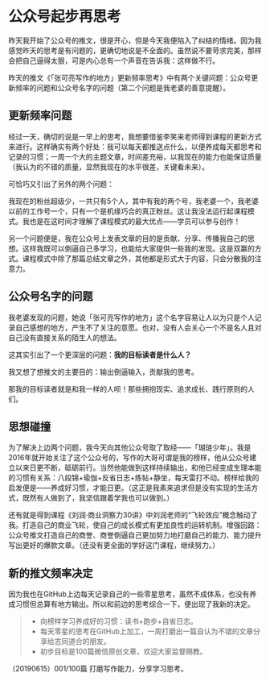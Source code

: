 # 公众号起步再思考

昨天我开始了公众号的推文，很是开心，但是今天我便陷入了纠结的情绪。因为我感觉昨天的思考是有问题的，更确切地说是不全面的。虽然说不要苛求完美，那样会把自己逼得太狠，可是内心总有一个声音在告诉我：这样做不行。

昨天的推文《「张可亮写作的地方」更新频率思考》中有两个关键问题：公众号更新频率的问题和公众号名字的问题（第二个问题是我老婆的善意提醒）。

## 更新频率问题

经过一天，确切的说是一早上的思考，我想要借鉴李笑来老师得到课程的更新方式来进行。这样确实有两个好处：我可以每天都推送点什么，以便养成每天都思考和记录的习惯；一周一个大的主题文章，时间差充裕，以我现在的能力也能保证质量（我认为的不错的质量，显然我现在的水平很差，关键看未来）。

可恰巧又引出了另外的两个问题：

我现在的粉丝超级少，一共只有5个人，其中有我的两个号，我老婆一个，我老婆以前的工作号一个，只有一个是机缘巧合的真正粉丝。这让我没法运行起课程模式。我也是在这时间才理解了课程模式的最大优点——学员可以参与创作！

另一个问题便是，我在公众号上发表文章的目的是贡献、分享、传播我自己的思想。这样我既可以倒逼自己多学习，也能给大家提供一些我的发现。这是双赢的方式。课程模式中除了那篇总结文章之外，其他都是形式大于内容，只会分散我的注意力。

## 公众号名字的问题

我老婆发现的问题，她说「张可亮写作的地方」这个名字容易让人以为只是个人记录自己感想的地方，产生不了关注的意愿。也对，没有人会关心一个不是名人且对自己没有直接关系的陌生人的想法。

这其实引出了一个更深层的问题：**我的目标读者是什么人？**

我又想了想推文的主要目的：输出倒逼输入，贡献我的思考。

那我的目标读者就是和我一样的人呗！那些拥抱现实、追求成长、践行原则的人们。

## 思想碰撞

为了解决上边两个问题，我今天向其他公众号取了取经——「瑚琏少年」。我是2016年就开始关注了这个公众号的，写作的大哥可谓是我的榜样，他从公众号建立以来日更不断，砥砺前行。当然他能做到这样持续输出，和他已经变成生理本能的习惯有关系：八段锦+瑜伽+反省日志+练帖+静坐，每天雷打不动。榜样给我的启发便是——养成好习惯，才能日更。（这正是我素来追求但是没有实现的生活方式，既然有人做到了，我坚信跟着学我也可以做到。）

还有就是得到课程《刘润·商业洞察力30讲》中刘润老师的“飞轮效应”概念触动了我。打造自己的商业飞轮，使自己的成长模式有更加良性的运转机制。增强回路：公众号推文打造自己的商誉、商誉倒逼自己更加努力地打磨自己的能力、能力提升写出更好的爆款文章。（还没有更全面的学好这门课程，继续努力。）

## 新的推文频率决定

因为我也在GitHub上边每天记录自己的一些零星思考，虽然不成体系，也没有养成习惯但总算有地方输出。所以和前边的思考综合一下，便出现了我新的决定。

>- 向榜样学习养成好的习惯：读书+跑步+自省日志。
>- 每天零星的思考在GitHub上加工，一周打磨出一篇自认为不错的文章分享给志同道合的朋友。
>- 初步目标是100篇微信原创文章，欢迎大家监督赐教。

（20190615）001/100篇
打磨写作能力，分享学习思考。



